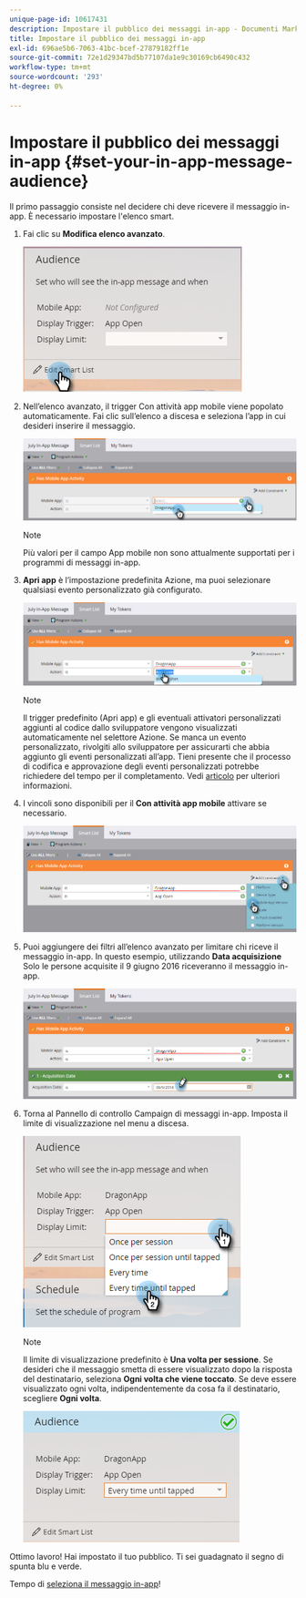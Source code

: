 ```yaml
---
unique-page-id: 10617431
description: Impostare il pubblico dei messaggi in-app - Documenti Marketo - Documentazione del prodotto
title: Impostare il pubblico dei messaggi in-app
exl-id: 696ae5b6-7063-41bc-bcef-27879182ff1e
source-git-commit: 72e1d29347bd5b77107da1e9c30169cb6490c432
workflow-type: tm+mt
source-wordcount: '293'
ht-degree: 0%

---
```


# Impostare il pubblico dei messaggi in-app {#set-your-in-app-message-audience}

Il primo passaggio consiste nel decidere chi deve ricevere il messaggio in-app. È necessario impostare l&#39;elenco smart.

1. Fai clic su **Modifica elenco avanzato**.

   ![](assets/image2016-5-9-15-3a15-3a7.png)

1. Nell’elenco avanzato, il trigger Con attività app mobile viene popolato automaticamente. Fai clic sull’elenco a discesa e seleziona l’app in cui desideri inserire il messaggio.

   ![](assets/image2016-5-9-15-3a18-3a10.png)

   >[!NOTE]
   >
   >Più valori per il campo App mobile non sono attualmente supportati per i programmi di messaggi in-app.

1. **Apri app** è l’impostazione predefinita Azione, ma puoi selezionare qualsiasi evento personalizzato già configurato.

   ![](assets/image2016-5-9-15-3a20-3a23.png)

   >[!NOTE]
   >
   >Il trigger predefinito (Apri app) e gli eventuali attivatori personalizzati aggiunti al codice dallo sviluppatore vengono visualizzati automaticamente nel selettore Azione. Se manca un evento personalizzato, rivolgiti allo sviluppatore per assicurarti che abbia aggiunto gli eventi personalizzati all’app. Tieni presente che il processo di codifica e approvazione degli eventi personalizzati potrebbe richiedere del tempo per il completamento. Vedi [articolo](/help/marketo/product-docs/mobile-marketing/admin/before-you-create-push-notifications-and-in-app-messages.md) per ulteriori informazioni.

1. I vincoli sono disponibili per il **Con attività app mobile** attivare se necessario.

   ![](assets/image2016-5-9-15-3a22-3a27.png)

1. Puoi aggiungere dei filtri all’elenco avanzato per limitare chi riceve il messaggio in-app. In questo esempio, utilizzando **Data acquisizione** Solo le persone acquisite il 9 giugno 2016 riceveranno il messaggio in-app.

   ![](assets/image2016-5-9-15-3a26-3a2.png)

1. Torna al Pannello di controllo Campaign di messaggi in-app. Imposta il limite di visualizzazione nel menu a discesa.

   ![](assets/image2016-5-9-15-3a30-3a35.png)

   >[!NOTE]
   >
   >Il limite di visualizzazione predefinito è **Una volta per sessione**. Se desideri che il messaggio smetta di essere visualizzato dopo la risposta del destinatario, seleziona **Ogni volta che viene toccato**. Se deve essere visualizzato ogni volta, indipendentemente da cosa fa il destinatario, scegliere **Ogni volta**.

   ![](assets/image2016-5-9-15-3a32-3a6.png)

Ottimo lavoro! Hai impostato il tuo pubblico. Ti sei guadagnato il segno di spunta blu e verde.

Tempo di [seleziona il messaggio in-app](/help/marketo/product-docs/mobile-marketing/in-app-messages/sending-your-in-app-message/select-your-in-app-message.md)!
